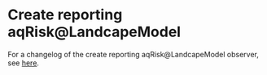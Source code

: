# Create reporting aqRisk@LandcapeModel

For a changelog of the create reporting aqRisk@LandcapeModel observer, see [here](info.xml).
